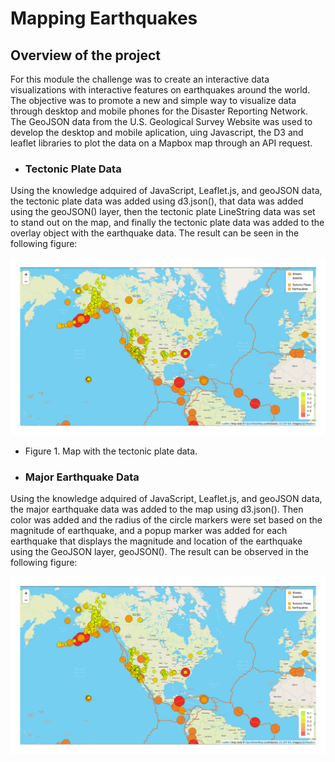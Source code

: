 # Mapping Earthquakes

## Overview of the project
For this module the challenge was to create an interactive data visualizations with interactive features on earthquakes around the world. The objective was to promote a new and simple way to visualize data through desktop and mobile phones for the Disaster Reporting Network. The GeoJSON data from the U.S. Geological Survey Website was used to develop the desktop and mobile aplication, uing Javascript, the D3 and leaflet libraries to plot the data on a Mapbox map through an API request. 

- ### Tectonic Plate Data
Using the knowledge adquired of JavaScript, Leaflet.js, and geoJSON data, the tectonic plate data was added using d3.json(), that data was added using the geoJSON() layer, then the tectonic plate LineString data was set to stand out on the map, and finally the tectonic plate data was added to the overlay object with the earthquake data. The result can be seen in the following figure:

![](https://github.com/Frankdiazw/Mapping_Earthquakes/blob/main/static/images/Deliverable%201.png)
- Figure 1. Map with the tectonic plate data.

- ### Major Earthquake Data
Using the knowledge adquired of JavaScript, Leaflet.js, and geoJSON data, the major earthquake data was added to the map using d3.json(). Then color was added and the radius of the circle markers were set based on the magnitude of earthquake, and a popup marker was added for each earthquake that displays the magnitude and location of the earthquake using the GeoJSON layer, geoJSON(). The result can be observed in the following figure:

![](https://github.com/Frankdiazw/Mapping_Earthquakes/blob/main/static/images/Deliverable%201.png)

